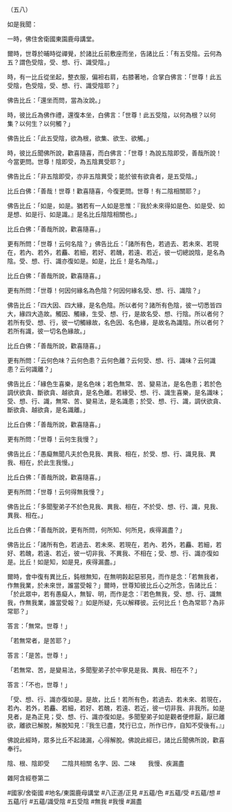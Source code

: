 （五八）

如是我聞：

一時，佛住舍衛國東園鹿母講堂。

爾時，世尊於晡時從禪覺，於諸比丘前敷座而坐，告諸比丘：「有五受陰。云何為五？謂色受陰，受、想、行、識受陰。」

時，有一比丘從坐起，整衣服，偏袒右肩，右膝著地，合掌白佛言：「世尊！此五受陰，色受陰，受、想、行、識受陰耶？」

佛告比丘：「還坐而問，當為汝說。」

時，彼比丘為佛作禮，還復本坐，白佛言：「世尊！此五受陰，以何為根？以何集？以何生？以何觸？」

佛告比丘：「此五受陰，欲為根，欲集、欲生、欲觸。」

時，彼比丘聞佛所說，歡喜隨喜，而白佛言：「世尊！為說五陰即受，善哉所說！今當更問。世尊！陰即受，為五陰異受耶？」

佛告比丘：「非五陰即受，亦非五陰異受；能於彼有欲貪者，是五受陰。」

比丘白佛：「善哉！世尊！歡喜隨喜，今復更問。世尊！有二陰相關耶？」

佛告比丘：「如是，如是。猶若有一人如是思惟：『我於未來得如是色、如是受、如是想、如是行、如是識。』是名比丘陰陰相關也。」

比丘白佛：「善哉所說，歡喜隨喜。」

更有所問：「世尊！云何名陰？」佛告比丘：「諸所有色，若過去、若未來、若現在，若內、若外，若麤、若細，若好、若醜，若遠、若近，彼一切總說陰，是名為陰。受、想、行、識亦復如是。如是，比丘！是名為陰。」

比丘白佛：「善哉所說，歡喜隨喜。」

更有所問：「世尊！何因何緣名為色陰？何因何緣名受、想、行、識陰？」

佛告比丘：「四大因、四大緣，是名色陰。所以者何？諸所有色陰，彼一切悉皆四大，緣四大造故。觸因、觸緣，生受、想、行，是故名受、想、行陰。所以者何？若所有受、想、行，彼一切觸緣故，名色因、名色緣，是故名為識陰。所以者何？若所有識，彼一切名色緣故。」

比丘白佛：「善哉所說，歡喜隨喜。」

更有所問：「云何色味？云何色患？云何色離？云何受、想、行、識味？云何識患？云何識離？」

佛告比丘：「緣色生喜樂，是名色味；若色無常、苦、變易法，是名色患；若於色調伏欲貪、斷欲貪、越欲貪，是名色離。若緣受、想、行、識生喜樂，是名識味；受、想、行、識，無常、苦、變易法，是名識患；於受、想、行、識，調伏欲貪、斷欲貪、越欲貪，是名識離。」

比丘白佛：「善哉所說，歡喜隨喜。」

更有所問：「世尊！云何生我慢？」

佛告比丘：「愚癡無聞凡夫於色見我、異我、相在，於受、想、行、識見我、異我、相在，於此生我慢。」

比丘白佛：「善哉所說，歡喜隨喜。」

更有所問：「世尊！云何得無我慢？」

佛告比丘：「多聞聖弟子不於色見我、異我、相在，不於受、想、行、識，見我、異我、相在。」

比丘白佛：「善哉所說，更有所問，何所知、何所見，疾得漏盡？」

佛告比丘：「諸所有色，若過去、若未來、若現在，若內、若外，若麤、若細，若好、若醜，若遠、若近，彼一切非我、不異我、不相在；受、想、行、識亦復如是。比丘！如是知，如是見，疾得漏盡。」

爾時，會中復有異比丘，鈍根無知，在無明㲉起惡邪見，而作是念：「若無我者，作無我業，於未來世，誰當受報？」爾時，世尊知彼比丘心之所念，告諸比丘：「於此眾中，若有愚癡人，無智、明，而作是念：『若色無我，受、想、行、識無我，作無我業，誰當受報？』如是所疑，先以解釋彼。云何比丘！色為常耶？為非常耶？」

答言：「無常。世尊！」

「若無常者，是苦耶？」

答言：「是苦。世尊！」

「若無常、苦，是變易法，多聞聖弟子於中寧見是我、異我、相在不？」

答言：「不也，世尊！」

「受、想、行、識亦復如是。是故，比丘！若所有色，若過去、若未來、若現在，若內、若外，若麤、若細，若好、若醜，若遠、若近，彼一切非我、非我所。如是見者，是為正見；受、想、行、識亦復如是。多聞聖弟子如是觀者便修厭，厭已離欲，離欲已解脫，解脫知見：『我生已盡，梵行已立，所作已作，自知不受後有。』」

佛說此經時，眾多比丘不起諸漏，心得解脫。佛說此經已，諸比丘聞佛所說，歡喜奉行。

陰、根、陰即受　　二陰共相關
名字、因、二味　　我慢、疾漏盡

雜阿含經卷第二

#國家/舍衛國
#地名/東園鹿母講堂
#八正道/正見
#五蘊/色
#五蘊/受
#五蘊/想
#五蘊/行
#五蘊/識受陰
#五受陰
#無我
#我慢
#漏盡
